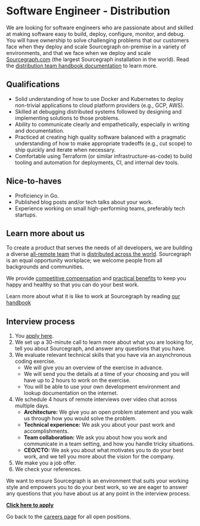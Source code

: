 # Software Engineer - Distribution

We are looking for software engineers who are passionate about and skilled at making software easy to build, deploy, configure, monitor, and debug. You will have ownership to solve challenging problems that our customers face when they deploy and scale Sourcegraph on-premise in a variety of environments, and that we face when we deploy and scale [Sourcegraph.com](https://sourcegraph.com/search) (the largest Sourcegraph installation in the world). Read the [distribution team handbook documentation](../distribution/index.md) to learn more.

## Qualifications

- Solid understanding of how to use Docker and Kubernetes to deploy non-trivial applications to cloud platform providers (e.g., GCP, AWS).
- Skilled at debugging distributed systems followed by designing and implementing solutions to those problems.
- Ability to communicate clearly and empathetically, especially in writing and documentation.
- Practiced at creating high quality software balanced with a pragmatic understanding of how to make appropriate tradeoffs (e.g., cut scope) to ship quickly and iterate when necessary.
- Comfortable using Terraform (or similar infrastructure-as-code) to build tooling and automation for deployments, CI, and internal dev tools.

## Nice-to-haves

- Proficiency in Go.
- Published blog posts and/or tech talks about your work.
- Experience working on small high-performing teams, preferably tech startups.

## Learn more about us

To create a product that serves the needs of all developers, we are building a diverse [all-remote team](../../../company/remote/index.md) that is [distributed across the world](../../../company/team/index.md). Sourcegraph is an equal opportunity workplace; we welcome people from all backgrounds and communities.

We provide [competitive compensation](../../people-ops/compensation.md) and [practical benefits](../../people-ops/benefits-and-perks.md) to keep you happy and healthy so that you can do your best work.

Learn more about what it is like to work at Sourcegraph by reading [our handbook](../../index.md)

## Interview process

1. You [apply here](https://jobs.lever.co/sourcegraph/ddef3b91-ce19-4b22-8db4-65e159d7ff2b/apply).
1. We set up a 30-minute call to learn more about what you are looking for, tell you about Sourcegraph, and answer any questions that you have.
1. We evaluate relevant technical skills that you have via an asynchronous coding exercise.
   - We will give you an overview of the exercise in advance.
   - We will send you the details at a time of your choosing and you will have up to 2 hours to work on the exercise.
   - You will be able to use your own development environment and lookup documentation on the internet.
1. We schedule 4 hours of remote interviews over video chat across multiple days.
   - **Architecture:** We give you an open problem statement and you walk us through how you would solve the problem.
   - **Technical experience:** We ask you about your past work and accomplishments.
   - **Team collaboration:** We ask you about how you work and communicate in a team setting, and how you handle tricky situations.
   - **CEO/CTO:** We ask you about what motivates you to do your best work, and we tell you more about the vision for the company.
1. We make you a job offer.
1. We check your references.

We want to ensure Sourcegraph is an environment that suits your working style and empowers you to do your best work, so we are eager to answer any questions that you have about us at any point in the interview process.

**[Click here to apply](https://jobs.lever.co/sourcegraph/ddef3b91-ce19-4b22-8db4-65e159d7ff2b/apply)**

Go back to the [careers page](../../../company/careers.md) for all open positions.
